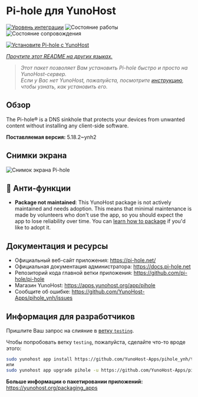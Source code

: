 <!--
Важно: этот README был автоматически сгенерирован <https://github.com/YunoHost/apps/tree/master/tools/readme_generator>
Он НЕ ДОЛЖЕН редактироваться вручную.
-->

# Pi-hole для YunoHost

[![Уровень интеграции](https://dash.yunohost.org/integration/pihole.svg)](https://ci-apps.yunohost.org/ci/apps/pihole/) ![Состояние работы](https://ci-apps.yunohost.org/ci/badges/pihole.status.svg) ![Состояние сопровождения](https://ci-apps.yunohost.org/ci/badges/pihole.maintain.svg)

[![Установите Pi-hole с YunoHost](https://install-app.yunohost.org/install-with-yunohost.svg)](https://install-app.yunohost.org/?app=pihole)

*[Прочтите этот README на других языках.](./ALL_README.md)*

> *Этот пакет позволяет Вам установить Pi-hole быстро и просто на YunoHost-сервер.*  
> *Если у Вас нет YunoHost, пожалуйста, посмотрите [инструкцию](https://yunohost.org/install), чтобы узнать, как установить его.*

## Обзор

The Pi-hole® is a DNS sinkhole that protects your devices from unwanted content without installing any client-side software.

**Поставляемая версия:** 5.18.2~ynh2

## Снимки экрана

![Снимок экрана Pi-hole](./doc/screenshots/dashboard.png)

## :red_circle: Анти-функции

- **Package not maintained**: This YunoHost package is not actively maintained and needs adoption. This means that minimal maintenance is made by volunteers who don't use the app, so you should expect the app to lose reliability over time. You can [learn how to package](https://yunohost.org/packaging_apps_intro) if you'd like to adopt it.

## Документация и ресурсы

- Официальный веб-сайт приложения: <https://pi-hole.net/>
- Официальная документация администратора: <https://docs.pi-hole.net>
- Репозиторий кода главной ветки приложения: <https://github.com/pi-hole/pi-hole>
- Магазин YunoHost: <https://apps.yunohost.org/app/pihole>
- Сообщите об ошибке: <https://github.com/YunoHost-Apps/pihole_ynh/issues>

## Информация для разработчиков

Пришлите Ваш запрос на слияние в [ветку `testing`](https://github.com/YunoHost-Apps/pihole_ynh/tree/testing).

Чтобы попробовать ветку `testing`, пожалуйста, сделайте что-то вроде этого:

```bash
sudo yunohost app install https://github.com/YunoHost-Apps/pihole_ynh/tree/testing --debug
или
sudo yunohost app upgrade pihole -u https://github.com/YunoHost-Apps/pihole_ynh/tree/testing --debug
```

**Больше информации о пакетировании приложений:** <https://yunohost.org/packaging_apps>
